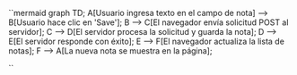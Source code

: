 ``mermaid
graph TD;
    A[Usuario ingresa texto en el campo de nota] --> B[Usuario hace clic en 'Save'];
    B --> C[El navegador envía solicitud POST al servidor];
    C --> D[El servidor procesa la solicitud y guarda la nota];
    D --> E[El servidor responde con éxito];
    E --> F[El navegador actualiza la lista de notas];
    F --> A[La nueva nota se muestra en la página];
    
``

